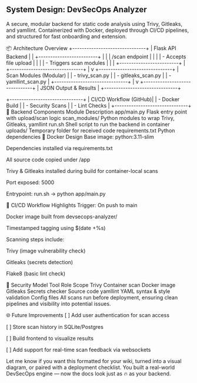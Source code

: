## System Design: DevSecOps Analyzer
A secure, modular backend for static code analysis using Trivy, Gitleaks, and yamllint. Containerized with Docker, deployed through CI/CD pipelines, and structured for fast onboarding and extension.

📦 Architecture Overview
+-------------------------------+
|        Flask API Backend      |
|  +-------------------------+  |
|  | /scan endpoint          |  |
|  | - Accepts file upload   |  |
|  | - Triggers scan modules |  |
|  +-------------------------+  |
+-------------------------------+
          |
          v
+-------------------------------+
|     Scan Modules (Modular)    |
|  - trivy_scan.py              |
|  - gitleaks_scan.py           |
|  - yamllint_scan.py           |
+-------------------------------+
          |
          v
+-------------------------------+
|      JSON Output & Results    |
+-------------------------------+

+-------------------------------+
|       CI/CD Workflow (GitHub)|
|  - Docker Build               |
|  - Security Scans             |
|  - Lint Checks                |
+-------------------------------+
🧱 Backend Components
Module	Description
app/main.py	Flask entry point with upload/scan logic
scan_modules/	Python modules to wrap Trivy, Gitleaks, yamllint
run.sh	Shell script to run the backend in container
uploads/	Temporary folder for received code
requirements.txt	Python dependencies
🐳 Docker Design
Base image: python:3.11-slim

Dependencies installed via requirements.txt

All source code copied under /app

Trivy & Gitleaks installed during build for container-local scans

Port exposed: 5000

Entrypoint: run.sh → python app/main.py

🔁 CI/CD Workflow Highlights
Trigger: On push to main

Docker image built from devsecops-analyzer/

Timestamped tagging using $(date +%s)

Scanning steps include:

Trivy (image vulnerability check)

Gitleaks (secrets detection)

Flake8 (basic lint check)

🔐 Security Model
Tool	Role	Scope
Trivy	Container scan	Docker image
Gitleaks	Secrets checker	Source code
yamllint	YAML syntax & style validation	Config files
All scans run before deployment, ensuring clean pipelines and visibility into potential issues.

🌐 Future Improvements
[ ] Add user authentication for scan access

[ ] Store scan history in SQLite/Postgres

[ ] Build frontend to visualize results

[ ] Add support for real-time scan feedback via websockets

Let me know if you want this formatted for your wiki, turned into a visual diagram, or paired with a deployment checklist. You built a real-world DevSecOps engine — now the docs look just as 🔥 as your backend.
